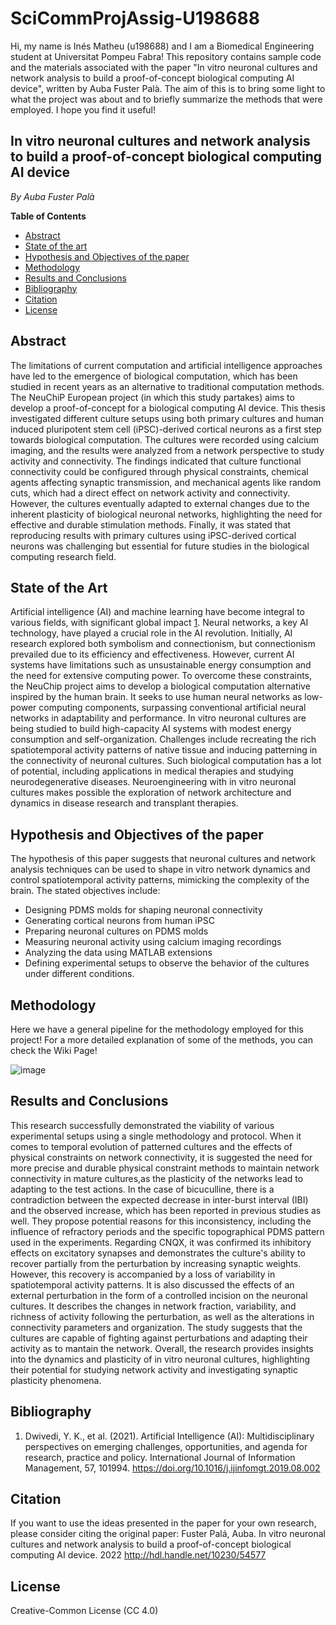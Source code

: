 # SciCommProjAssig-U198688

Hi, my name is Inés Matheu (u198688) and I am a Biomedical Engineering student at Universitat Pompeu Fabra! This repository contains sample code and the materials associated with the paper "In vitro neuronal cultures and network analysis to build a proof-of-concept biological computing AI device", written by Auba Fuster Palà. The aim of this is to bring some light to what the project was about and to briefly summarize the methods that were employed. I hope you find it useful!


## In vitro neuronal cultures and network analysis to build a proof-of-concept biological computing AI device ##

_By Auba Fuster Palà_



**Table of Contents**

- [Abstract](#abstract)
- [State of the art](#state-of-the-art)
- [Hypothesis and Objectives of the paper](#hypothesis-and-objectives-of-the-paper)
- [Methodology](#methodology)
- [Results and Conclusions](#results-and-conclusions)
- [Bibliography](#bibliography)
- [Citation](#citation)
- [License](#license)

 
 
## Abstract

The limitations of current computation and artificial intelligence approaches have led to the emergence of biological computation, which has been studied in recent years as an alternative to traditional computation methods. The NeuChiP European project (in which this study partakes) aims to develop a proof-of-concept for a biological computing AI device. This thesis investigated different culture setups using both primary cultures and human induced pluripotent stem cell (iPSC)-derived cortical neurons as a first step towards biological computation. The cultures were recorded using calcium imaging, and the results were analyzed from a network perspective to study activity and connectivity. 
The findings indicated that culture functional connectivity could be configured through physical constraints, chemical agents affecting synaptic transmission, and mechanical agents like random cuts, which had a direct effect on network activity and connectivity. However, the cultures eventually adapted to external changes due to the inherent plasticity of biological neuronal networks, highlighting the need for effective and durable stimulation methods. Finally, it was stated that reproducing results with primary cultures using iPSC-derived cortical neurons was challenging but essential for future studies in the biological computing research field.



## State of the Art

Artificial intelligence (AI) and machine learning have become integral to various fields, with significant global impact [1](#1). Neural networks, a key AI technology, have played a crucial role in the AI revolution. Initially, AI research explored both symbolism and connectionism, but connectionism prevailed due to its efficiency and effectiveness. However, current AI systems have limitations such as unsustainable energy consumption and the need for extensive computing power. To overcome these constraints, the NeuChip project aims to develop a biological computation alternative inspired by the human brain. It seeks to use human neural networks as low-power computing components, surpassing conventional artificial neural networks in adaptability and performance. In vitro neuronal cultures are being studied to build high-capacity AI systems with modest energy consumption and self-organization. Challenges include recreating the rich spatiotemporal activity patterns of native tissue and inducing patterning in the connectivity of neuronal cultures. Such biological computation has a lot of potential, including applications in medical therapies and studying neurodegenerative diseases. Neuroengineering with in vitro neuronal cultures makes possible the exploration of network architecture and dynamics in disease research and transplant therapies.


## Hypothesis and Objectives of the paper

The hypothesis of this paper suggests that neuronal cultures and network analysis techniques can be used to shape in vitro network dynamics and control spatiotemporal activity patterns, mimicking the complexity of the brain. The stated objectives include: 
- Designing PDMS molds for shaping neuronal connectivity
- Generating cortical neurons from human iPSC
- Preparing neuronal cultures on PDMS molds
- Measuring neuronal activity using calcium imaging recordings
- Analyzing the data using MATLAB extensions
- Defining experimental setups to observe the behavior of the cultures under different conditions.

## Methodology

Here we have a general pipeline for the methodology employed for this project! For a more detailed explanation of some of the methods, you can check the Wiki Page!

![image](https://github.com/imatheu03/SciCommProjAssig-U198688/assets/132487259/94784b59-df24-4667-a27c-3b91dc92c0e6)

## Results and Conclusions

This research successfully demonstrated the viability of various experimental setups using a single methodology and protocol. When it comes to temporal evolution of patterned cultures and the effects of physical constraints on network connectivity, it is suggested the need for more precise and durable physical constraint methods to maintain network connectivity in mature cultures,as the plasticity of the networks lead to adapting to the test actions. 
In the case of bicuculline, there is a contradiction between the expected decrease in inter-burst interval (IBI) and the observed increase, which has been reported in previous studies as well. They propose potential reasons for this inconsistency, including the influence of refractory periods and the specific topographical PDMS pattern used in the experiments. Regarding CNQX, it was confirmed its inhibitory effects on excitatory synapses and demonstrates the culture's ability to recover partially from the perturbation by increasing synaptic weights. However, this recovery is accompanied by a loss of variability in spatiotemporal activity patterns. It is also discussed the effects of an external perturbation in the form of a controlled incision on the neuronal cultures. It describes the changes in network fraction, variability, and richness of activity following the perturbation, as well as the alterations in connectivity parameters and organization.
The study suggests that the cultures are capable of fighting against perturbations and adapting their activity as to mantain the network. Overall, the research provides insights into the dynamics and plasticity of in vitro neuronal cultures, highlighting their potential for studying network activity and investigating synaptic plasticity phenomena.


## Bibliography

1. Dwivedi, Y. K., et al. (2021). Artificial Intelligence (AI): Multidisciplinary perspectives on emerging challenges, opportunities, and agenda for research, practice and policy. International Journal of Information Management, 57, 101994. https://doi.org/10.1016/j.ijinfomgt.2019.08.002

## Citation
If you want to use the ideas presented in the paper for your own research, please consider citing the original paper:
Fuster Palá, Auba. In vitro neuronal cultures and network analysis to build a proof-of-concept biological computing AI device. 2022
http://hdl.handle.net/10230/54577

## License
Creative-Common License (CC 4.0)
